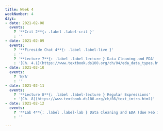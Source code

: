 ```yaml
---
title: Week 4
weekNumber: 4
days:
- date: 2021-02-08
  events:
    ? '**Crit 2**{: .label .label-crit }'
    : ''
- date: 2021-02-09
  events:
    ? '**Fireside Chat 4**{: .label .label-live }'
    : ''
    ? '**Lecture 7**{: .label .label-lecture } Data Cleaning and EDA'
    : '[Ch. 4.1](https://www.textbook.ds100.org/ch/04/eda_data_types.html), [Ch. 5](https://www.textbook.ds100.org/ch/05/cleaning_intro.html)'
- date: 2021-02-10
  events:
    ? 'N/A'
    : ''
- date: 2021-02-11
  events:
    ? '**Lecture 8**{: .label .label-lecture } Regular Expressions'
    : '[Ch. 8](https://www.textbook.ds100.org/ch/08/text_intro.html)'
- date: 2021-02-12
  events:
    ? '**Lab 4**{: .label .label-lab } Data Cleaning and EDA (due Feb 18)'
    : ''

---
```

